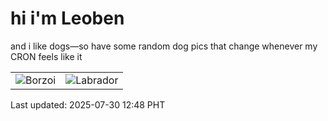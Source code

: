 # hi i'm Leoben

and i like dogs—so have some random dog pics that change whenever my CRON feels like it

|  |  |
|--------|----------|
| ![Borzoi](https://random-dog-vercel.vercel.app/api/random-borzoi?v=1753850887) | ![Labrador](https://random-dog-vercel.vercel.app/api/random-labrador?v=1753850887) |

Last updated: 2025-07-30 12:48 PHT
